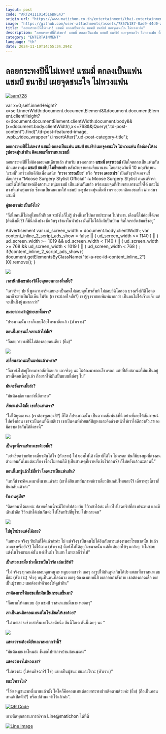 ```yaml
---
layout: post
code: "ART24111014516BNL4J"
origin_url: "https://www.matichon.co.th/entertainment/thai-entertainment/news_4892078"
image: "https://github.com/user-attachments/assets/7857b187-8ad9-44d0-a0ab-470a91cdd62b"
title: "ลอยกระทงปีนี้ไม่เหงา! แซมมี่ ตกลงเป็นแฟน แชมป์ ชนาธิป เผยจุดชนะใจ ไม่หวงแฟน"
description: "ลอยกระทงปีนี้ไม่เหงา! แซมมี่ ตกลงเป็นแฟน แชมป์ ชนาธิป เผยจุดชนะใจ ไม่หวงแฟน บิ้ลด์เองให้ลงรูปอวดหุ่นน่ากิน ติดแฮชแท็กวาสนาแซมมี่"
category: "ENTERTAINMENT"
language: "th"
date: 2024-11-10T14:55:34.294Z
---
```


# ลอยกระทงปีนี้ไม่เหงา! แซมมี่ ตกลงเป็นแฟน แชมป์ ชนาธิป เผยจุดชนะใจ ไม่หวงแฟน

[![](https://www.matichon.co.th/wp-content/uploads/2024/11/sam728-2.jpg "sam728")](https://www.matichon.co.th/wp-content/uploads/2024/11/sam728-2.jpg)

var x=0;self.innerHeight?x=self.innerWidth:document.documentElement&&document.documentElement.clientHeight?x=document.documentElement.clientWidth:document.body&&(x=document.body.clientWidth),x<=768&&jQuery(".td-post-content").find(".td-post-featured-image, .wpb\_video\_wrapper").insertAfter(".ud-post-category-title");

**ลอยกระทงปีนี้ไม่เหงา! แซมมี่ ตกลงเป็นแฟน แชมป์ ชนาธิป เผยจุดชนะใจ ไม่หวงแฟน บิ้ลด์เองให้ลงรูปอวดหุ่นน่ากิน ติดแฮชแท็กวาสนาแซมมี่**

ลอยกระทงปีนี้ไม่ต้องลอยคนเดียวแล้ว สำหรับ นางเอกสาว **แซมมี่ เคาวเวลล์** เปิดใจตกลงเป็นแฟนกับนักแสดงหนุ่ม **แชมป์ ชนาธิป โพธิ์ทองคำ** หลังฝ่ายชายตามจีบมานาน โดยล่าสุดวันที่ 10 พฤศจิกายน  ‘แซมมี่’ มาร่วมยินดีกับเพื่อนสนิท **‘กวาง วรรณปิยะ’** หรือ **‘กวาง เดอะเฟซ’** เปิดตัวธุรกิจเอเจนซี่ศัลยกรรม “Moose Surgery Stylist Official” ณ Moose Surgery Stylist ถนนศรีวรา และได้ให้สัมภาษณ์ถึงสถานะ หนุ่มแชมป์ เป็นแฟนกันแล้ว พร้อมเผยจุดที่ฝ่ายชายเอาชนะใจได้ และไม่หวงที่แฟนหุ่นแซ่บ ซึ่งตนเป็นคนแนะให้ แชมป์ ลงรูปอวดหุ่นเต็มที่ เพราะอยากติดแฮชแท็ก #วาสนาแซมมี่

**คู่ของเราล่ะ เป็นยังไง?**

“ก็เนี่ยคนนี้ไม่อยู่ไทยสักทีเลย จะยังไงก็ไม่รู้ ช่วงนี้เขาไปหลายประเทศ ไปทำงาน เดือนนี้ไม่ค่อยได้เจอ (คิดถึงมั้ย?) ก็มีนึกถึงบ้าง มีแว้บๆ เข้ามาในหัวบ้าง มันก็ไม่ได้ถึงกับปั่นป่วน จิตใจเรายังเข้มแข็งอยู่”

Advertisement var ud\_screen\_width = document.body.clientWidth; var content\_inline\_2\_script\_ads\_show = false || ( ud\_screen\_width >= 1140 ) || ( ud\_screen\_width >= 1019 && ud\_screen\_width < 1140 ) || ( ud\_screen\_width >= 768 && ud\_screen\_width < 1019 ) || ( ud\_screen\_width < 768 ) ; if(!content\_inline\_2\_script\_ads\_show){ document.getElementsByClassName("td-a-rec-id-content\_inline\_2")\[0\].remove(); }

![](https://www.matichon.co.th/wp-content/uploads/2024/11/แชมป์1-909x1024.jpg)

**เวลานึกถึงเขาต้องวิดีโอคุยตอนกลางคืนมั้ย?**

“เอาจริงๆ ปะ นี่พูดความจริงเลยนะ เป็นคนไม่ชอบคุยโทรศัพท์ ไม่ชอบวิดีโอคอล บางครั้งชีวิดีโอคอลมาก็จะทำเป็นไม่เห็น ไม่รับ (เขาจะน้อยใจมั้ย?) เขารู้ๆ เราชอบพิมพ์มากกว่า เป็นคนไม่ได้เจ๊าะแจ๊ะ แต่จะเป็นฝั่งนู้นมากกว่า”

**หมายความว่าผู้ชายเขาตื๊อเรา?**

“ประมาณนั้น เราก็แบบโอ้ยโทรมาอีกแล้ว (หัวเราะ)”

**ตอนนี้เขาชนะใจเราแล้วใช่มั้ย?**

“ก็ลอยกระทงปีนี้ไม่ต้องลอยคนเดียว (ยิ้ม)”

![](https://www.matichon.co.th/wp-content/uploads/2024/11/แชมป์2-883x1024.jpg)

**เปลี่ยนสถานะเป็นแฟนแล้วเหรอ?**

“ก็เขายังไม่อยู่ไทยมาขอสักทีเลยอ่ะ เอาจริงๆ นะ ไม่ต้องมาขออะไรหรอก แฮปปี้กับสถานะที่มันเป็นอยู่ตรงนี้ตอนนี้อยู่แล้ว ก็อยากให้มันเป็นแบบนี้ต่อๆ ไป”

**มันจะชัดเจนมั้ยล่ะ?**

“มันต้องชัดเจนกว่านี้อีกหรอ”

**เรียกแฟนได้มั้ย เขาคือแฟนเรา?**

“ไม่ได้พูดเองนะ (เราต้องพูดเองสิ?) ก็ได้ ก็ประมาณนั้น เป็นความสัมพันธ์ที่ดี อย่างที่เคยให้สัมภาษณ์ไปครั้งก่อน เขาจะเป็นคนที่ดึงสติเรา เขาเป็นคนที่ช่วยแก้ปัญหาและคิดล่วงหน้าให้เราได้ดีกว่าตัวเราเอง มีความเข้ากันได้ดีตรงนี้”

![](https://www.matichon.co.th/wp-content/uploads/2024/11/แชมป์3-744x1024.jpg)

**เป็นจุดที่เราแพ้ทางเขาด้วยมั้ย?**

“อย่าเรียกว่าแพ้ทางเดี๋ยวมันได้ใจ (หัวเราะ) ไม่ ยอมไม่ได้ เดี๋ยวชีได้ใจ ไม่หรอก มันก็มีบางมุมที่ต่างคนต่างยอมกันในแต่ละเรื่อง เรื่องไม่ยอมก็มี (เป็นสาเหตุที่เราหยั่งเชิงไว้ก่อน?) ก็ไม่หยั่งแล้วนะตอนนี้”

**ตอนนี้เขารู้แล้วใช่มั้ยว่า โอเคเราเป็นแฟนกัน?**

“เขาก็น่าจะคิดเองมาตั้งนานแล้วล่ะ (เขาได้ยินบทสัมภาษณ์เราเดี๋ยวบินกลับไทยเลย?) เดี๋ยวพรุ่งนี้เขาก็บินกลับแล้วค่ะ”

**รับงานคู่มั้ย?**

“ติดต่อมาได้เลยค่ะ ปลายเดือนนี้จะมีไปทริปด้วยกัน รีวิวเข้าได้ค่ะ เดี๋ยวไปโรดทริปที่ต่างประเทศ และมีเดินป่าอีก รีวิวเข้าได้เช่นกันค่ะ ไปโร้ดทริปที่ยุโรป ไปหลายคน”

![](https://www.matichon.co.th/wp-content/uploads/2024/11/แชมป์5-834x1024.jpg)

**ไปยุโรปขอแต่งได้เลย?**

“เลยหรอ จริงๆ วัยมันก็ได้แล้วล่ะค่ะ ไม่ แต่จริงๆ เป็นคนไม่ได้อินกับการแต่งงานอะไรขนาดนั้น (แล้วถามเขาหรือยัง?) ไม่ได้ถาม (หัวเราะ) คือยังไม่ได้คุยถึงขนาดนั้น แต่ก็แค่บอกใบ้ๆ แกล้งๆ ว่าไม่ชอบแต่งในโรงแรมแค่นั้น แต่งในป่า ในเขา ในทะเลก็ว่าไป”

**เป็นห่วงเขามั้ย ช่วงนี้เขาเป็นไวรัล เล่นเซิร์ฟ?**

“ไม่ จริงๆ ทุกคนต้องขอบคุณหนูนะ หนูบอกเขาว่า เธอๆ ลงรูปให้มันดูน่ากินได้ปะ แฮชแท็กวาสนาแซมมี่อ่ะ (หัวเราะ) จริงๆ หนูเป็นคนบิ้ลด์นาง เธอๆ ต้องลงแบบนี้สิ เธอออกกำลังกาย เธอต้องถอดเสื้อ เธอเป็นผู้ชายนะ เธอต้องทำตัวเองให้ดูน่ากิน”

**เราต้องการให้แฮชแท็กมันเป็นกระแสขึ้นมา?**

“ก็อยากให้คนแบบ อุ้ย แชมป์ วาสนาแซมมี่เนาะ หยอกๆ”

**เราเป็นคนคิดคอนเทนต์ในโซเชียลให้เขาด้วย?**

“ไม่ แต่เราจะช่วยสกรีนเขาในระดับนึง อันนี้โอเค อันนี้เฉยๆ นะ ”

![](https://www.matichon.co.th/wp-content/uploads/2024/11/แชมป์4-762x1024.jpg)

**แสดงว่าจะต้องมีอัพเลเวลมากกว่านี้?**

“มันต้องขนาดไหนอ่ะ งั้นขอไปทำการบ้านก่อนนะคะ”

**แสดงว่าเราไม่หวงเขา?**

“ไม่หวงอ่ะ (ให้คนอิจฉา?) ใช่ๆ แบบเป็นผู้ชนะ ชนะอะไรวะ (หัวเราะ)”

**ชนะใจเขาไง?**

“โอ้ย หนูชนะมาตั้งนานแล้วมั้ง ใดใดก็คือคอนเทนต์ลอยกระทงฝากติดตามด้วยค่ะ (ยิ้ม) (ถือเป็นคอนเทนต์เปิดตัว?) หรือเปล่านะ ทำไว้แล้วค่ะ”.

[![QR Code](https://www.matichon.co.th/wp-content/uploads/2023/07/wob1371z.jpg)](https://lin.ee/ht0nDxX)

เกาะติดทุกสถานการณ์จาก Line@matichon ได้ที่นี่

[![Line Image](https://www.matichon.co.th/wp-content/uploads/2023/07/th.png)](https://lin.ee/ht0nDxX)